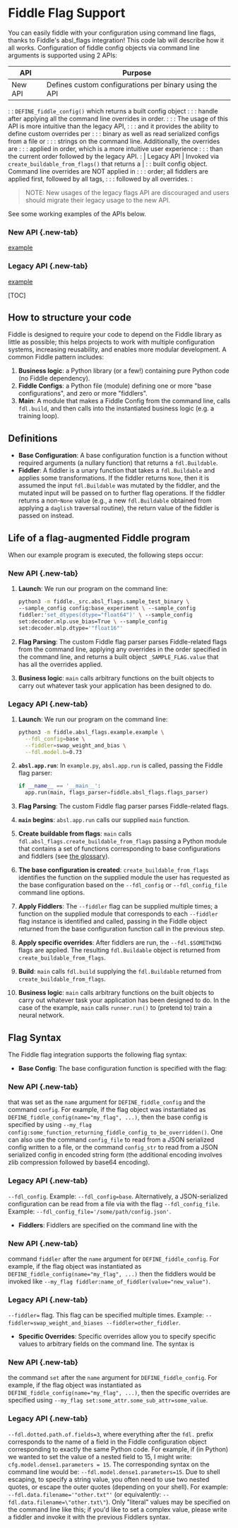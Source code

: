 # Fiddle Flag Support

<!--#include file="google/flags_code_lab_header.md"-->

You can easily fiddle with your configuration using command line flags, thanks
to Fiddle's absl_flags integration! This code lab will describe how it all
works. Configuration of fiddle config objects via command line arguments is
supported using 2 APIs:

| API        | Purpose                                                        |
| ---------- | -------------------------------------------------------------- |
| New API    | Defines custom configurations per binary using the API         |
:            : `DEFINE_fiddle_config()` which returns a built config object   :
:            : handle after applying all the command line overrides in order. :
:            : The usage of this API is more intuitive than the legacy API,   :
:            : and it provides the ability to define custom overrides per     :
:            : binary as well as read serialized configs from a file or       :
:            : strings on the command line. Additionally, the overrides are   :
:            : applied in order, which is a more intuitive user experience    :
:            : than the current order followed by the legacy API.             :
| Legacy API | Invoked via `create_buildable_from_flags()` that returns a     |
:            : built config object. Command line overrides are NOT applied in :
:            : order; all fiddlers are applied first, followed by all tags,   :
:            : followed by all overrides.                                     :

> NOTE: New usages of the legacy flags API are discouraged and users should
> migrate their legacy usage to the new API.

See some working examples of the APIs below.

<section class="tabs" markdown=1>

### New API {.new-tab}

[example](http://github.com/google/fiddle/tree/main/fiddle/_src/absl_flags/sample_test_binary.py)

### Legacy API {.new-tab}

[example](http://github.com/google/fiddle/tree/main/fiddle/absl_flags/example)

</section>

[TOC]

## How to structure your code

Fiddle is designed to require your code to depend on the Fiddle library as
little as possible; this helps projects to work with multiple configuration
systems, increasing reusability, and enables more modular development. A common
Fiddle pattern includes:

1.  **Business logic**: a Python library (or a few!) containing pure Python code
    (no Fiddle dependency).
2.  **Fiddle Configs**: a Python file (module) defining one or more "base
    configurations", and zero or more "fiddlers".
3.  **Main**: A module that makes a Fiddle Config from the command line, calls
    `fdl.build`, and then calls into the instantiated business logic (e.g. a
    training loop).

## Definitions

-   **Base Configuration**: A base configuration function is a function without
    required arguments (a nullary function) that returns a `fdl.Buildable`.
-   **Fiddler**: A fiddler is a unary function that takes a `fdl.Buildable` and
    applies some transformations. If the fiddler returns `None`, then it is
    assumed the input `fdl.Buildable` was mutated by the fiddler, and the
    mutated input will be passed on to further flag operations. If the fiddler
    returns a non-`None` value (e.g., a new `fdl.Buildable` obtained from
    applying a `daglish` traversal routine), the return value of the fiddler is
    passed on instead.

## Life of a flag-augmented Fiddle program

When our example program is executed, the following steps occur:

<section class="tabs" markdown=1>

### New API {.new-tab}

1.  **Launch**: We run our program on the command line:

    ```sh
    python3 -m fiddle._src.absl_flags.sample_test_binary \
    --sample_config config:base_experiment \ --sample_config
    fiddler:'set_dtypes(dtype="float64")' \ --sample_config
    set:decoder.mlp.use_bias=True \ --sample_config
    set:decoder.mlp.dtype='"float16"'
    ```

2.  **Flag Parsing**: The custom Fiddle flag parser parses Fiddle-related flags
    from the command line, applying any overrides in the order specified in the
    command line, and returns a built object `_SAMPLE_FLAG.value` that has all
    the overrides applied.

3.  **Business logic**: `main` calls arbitrary functions on the built objects to
    carry out whatever task your application has been designed to do.

### Legacy API {.new-tab}

1.  **Launch**: We run our program on the command line:

    ```sh
    python3 -m fiddle.absl_flags.example.example \
      --fdl_config=base \
      --fiddler=swap_weight_and_bias \
      --fdl.model.b=0.73
    ```

2.  **`absl.app.run`**: In `example.py`, `absl.app.run` is called, passing the
    Fiddle flag parser:

    ```py
    if __name__ == '__main__':
      app.run(main, flags_parser=fiddle.absl_flags.flags_parser)
    ```

3.  **Flag Parsing**: The custom Fiddle flag parser parses Fiddle-related flags.

4.  **`main` begins**: `absl.app.run` calls our supplied `main` function.

5.  **Create buildable from flags**: `main` calls
    `fdl.absl_flags.create_buildable_from_flags` passing a Python module that
    contains a set of functions corresponding to base configurations and
    fiddlers (see [the glossary](#definitions)).

6.  **The base configuration is created**: `create_buildable_from_flags`
    identifies the function on the supplied module the user has requested as the
    base configuration based on the `--fdl_config` or `--fdl_config_file`
    command line options.

7.  **Apply Fiddlers**: The `--fiddler` flag can be supplied multiple times; a
    function on the supplied module that corresponds to each `--fiddler` flag
    instance is identified and called, passing in the Fiddle object returned
    from the base configuration function call in the previous step.

8.  **Apply specific overrides**: After fiddlers are run, the `--fdl.$SOMETHING`
    flags are applied. The resulting `fdl.Buildable` object is returned from
    `create_buildable_from_flags`.

9.  **Build**: `main` calls `fdl.build` supplying the `fdl.Buildable` returned
    from `create_buildable_from_flags`.

10. **Business logic**: `main` calls arbitrary functions on the built objects to
    carry out whatever task your application has been designed to do. In the
    case of the example, `main` calls `runner.run()` to (pretend to) train a
    neural network.

</section>

## Flag Syntax

The Fiddle flag integration supports the following flag syntax:

-   **Base Config**: The base configuration function is specified with the flag:

<section class="tabs" markdown=1>

### New API {.new-tab}

that was set as the `name` argument for `DEFINE_fiddle_config` and the command
`config`. For example, if the flag object was instantiated as
`DEFINE_fiddle_config(name="my_flag", ...)`, then the base config is specified
by using `--my_flag
config:some_function_returning_fiddle_config_to_be_overridden()`. One can also
use the command `config_file` to read from a JSON serialized config written to a
file, or the command `config_str` to read from a JSON serialized config in
encoded string form (the additional encoding involves zlib compression followed
by base64 encoding).

### Legacy API {.new-tab}

`--fdl_config`. Example: `--fdl_config=base`. Alternatively, a JSON-serialized
configuration can be read from a file via with the flag `--fdl_config_file`.
Example: `--fdl_config_file='/some/path/config.json'`.

</section>

-   **Fiddlers**: Fiddlers are specified on the command line with the

<section class="tabs" markdown=1>

### New API {.new-tab}

command `fiddler` after the `name` argument for `DEFINE_fiddle_config`. For
example, if the flag object was instantiated as
`DEFINE_fiddle_config(name="my_flag", ...)` then the fiddlers would be invoked
like `--my_flag fiddler:name_of_fiddler(value="new_value")`.

### Legacy API {.new-tab}

`--fiddler=` flag. This flag can be specified multiple times. Example:
`--fiddler=swap_weight_and_biases --fiddler=other_fiddler`.

</section>

-   **Specific Overrides**: Specific overrides allow you to specify specific
    values to arbitrary fields on the command line. The syntax is

<section class="tabs" markdown=1>

### New API {.new-tab}

the command `set` after the `name` argument for `DEFINE_fiddle_config`. For
example, if the flag object was instantiated as
`DEFINE_fiddle_config(name="my_flag", ...)`, then the specific overrides are
specified using `--my_flag set:some_attr.some_sub_attr=some_value`.

### Legacy API {.new-tab}

`--fdl.dotted.path.of.fields=3`, where everything after the `fdl.` prefix
corresponds to the name of a field in the Fiddle configuration object
corresponding to exactly the same Python code. For example, if (in Python) we
wanted to set the value of a nested field to 15, I might write:
`cfg.model.dense1.parameters = 15`. The corresponding syntax on the command line
would be: `--fdl.model.dense1.parameters=15`. Due to shell escaping, to specify
a string value, you often need to use two nested quotes, or escape the outer
quotes (depending on your shell). For example:
`--fdl.data.filename='"other.txt"'` (or equivalently:
`--fdl.data.filename=\"other.txt\"`). Only "literal" values may be specified on
the command line like this; if you'd like to set a complex value, please write a
fiddler and invoke it with the previous Fiddlers syntax.

</section>
